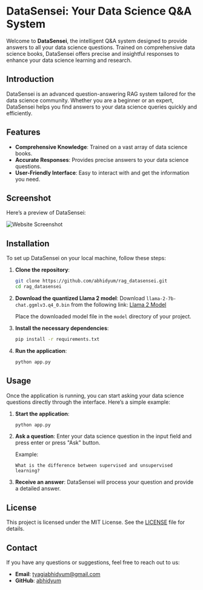 # DataSensei: Your Data Science Q&A System

Welcome to **DataSensei**, the intelligent Q&A system designed to provide answers to all your data science questions. Trained on comprehensive data science books, DataSensei offers precise and insightful responses to enhance your data science learning and research.


## Introduction

DataSensei is an advanced question-answering RAG system tailored for the data science community. Whether you are a beginner or an expert, DataSensei helps you find answers to your data science queries quickly and efficiently.

## Features

- **Comprehensive Knowledge**: Trained on a vast array of data science books.
- **Accurate Responses**: Provides precise answers to your data science questions.
- **User-Friendly Interface**: Easy to interact with and get the information you need.

## Screenshot

Here’s a preview of DataSensei:

![Website Screenshot](E:\data_sensei.png)

## Installation

To set up DataSensei on your local machine, follow these steps:

1. **Clone the repository**:
    ```bash
    git clone https://github.com/abhidyum/rag_datasensei.git
    cd rag_datasensei
    ```
   
2. **Download the quantized Llama 2 model**:
    Download `llama-2-7b-chat.ggmlv3.q4_0.bin` from the following link: [Llama 2 Model](https://huggingface.co/TheBloke/Llama-2-7B-Chat-GGML/tree/main)
    
    Place the downloaded model file in the `model` directory of your project.





3. **Install the necessary dependencies**:
    ```bash
    pip install -r requirements.txt
    ```

4. **Run the application**:
    ```bash
    python app.py
    ```

## Usage

Once the application is running, you can start asking your data science questions directly through the interface. Here’s a simple example:

1. **Start the application**:
    ```bash
    python app.py
    ```

2. **Ask a question**:
    Enter your data science question in the input field and press enter or press "Ask" button.
    
    Example:
    ```
    What is the difference between supervised and unsupervised learning?
    ```

3. **Receive an answer**:
    DataSensei will process your question and provide a detailed answer.



## License

This project is licensed under the MIT License. See the [LICENSE](LICENSE) file for details.

## Contact

If you have any questions or suggestions, feel free to reach out to us:

- **Email**: tyagiabhidyum@gmail.com
- **GitHub**: [abhidyum](https://github.com/abhidyum)
